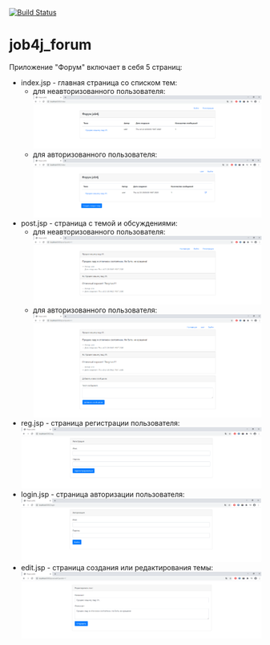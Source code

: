 [![Build Status](https://travis-ci.org/alexey-belov1/job4j_forum.svg?branch=master)](https://travis-ci.org/alexey-belov1/job4j_forum)
# job4j_forum

<p>Приложение "Форум" включает в себя 5 страниц:</p>

<ul>
 <li>index.jsp - главная страница со списком тем:
    <ul>
        <li>
            для неавторизованного пользователя:
            <img src="images/indexWithoutAuth.png">
        </li>
        <li>
            для авторизованного пользователя:
            <img src="images/indexWithAuth.png">
        </li>
    </ul>
 </li>
 <li>post.jsp - страница с темой и обсуждениями:
     <ul>
         <li>
             для неавторизованного пользователя:
             <img src="images/postWithoutAuth.png">
         </li>
         <li>
             для авторизованного пользователя:
             <img src="images/postWithAuth.png">
         </li>
     </ul>
  </li>
  <li>
    reg.jsp - страница регистрации пользователя:
    <img src="images/reg.png">
   </li>
   <li>
     login.jsp - страница авторизации пользователя:
     <img src="images/login.png">
    </li>
    <li>
         edit.jsp - страница создания или редактирования темы:
         <img src="images/editOrCreate.png">
     </li>
</ul>